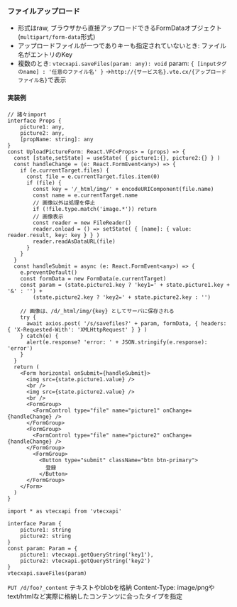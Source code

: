 ### ファイルアップロード
- 形式はraw, ブラウザから直接アップロードできるFormDataオブジェクト(`multipart/form-data`形式)
- アップロードファイルが一つでありキーも指定されていないとき: ファイル名がエントリのKey
- 複数のとき:
`vtecxapi.saveFiles(param: any): void`
param: `{ [inputタグのname] : '任意のファイル名' }` →`http://{サービス名}.vte.cx/{アップロードファイル名}`で表示
#### 実装例
```tsx: src/components/UploadPictureForm.tsx
// 諸々import
interface Props {
    picture1: any,
    picture2: any,
    [propName: string]: any
}
const UploadPictureForm: React.VFC<Props> = (props) => {
  const [state,setState] = useState( { picture1:{}, picture2:{} } )
  const handleChange = (e: React.FormEvent<any>) => {
    if (e.currentTarget.files) {
      const file = e.currentTarget.files.item(0)
      if (file) {
        const key = '/_html/img/' + encodeURIComponent(file.name)
        const name = e.currentTarget.name
        // 画像以外は処理を停止
        if (!file.type.match('image.*')) return
        // 画像表示
        const reader = new FileReader()
        reader.onload = () => setState( { [name]: { value: reader.result, key: key } } )
        reader.readAsDataURL(file)
      }
    }
  }
  const handleSubmit = async (e: React.FormEvent<any>) => {
    e.preventDefault()
    const formData = new FormData(e.currentTarget)
    const param = (state.picture1.key ? 'key1=' + state.picture1.key + '&' : '') +
        (state.picture2.key ? 'key2=' + state.picture2.key : '')

    // 画像は、/d/_html/img/{key} としてサーバに保存される
    try {
      await axios.post( '/s/savefiles?' + param, formData, { headers: { 'X-Requested-With': 'XMLHttpRequest' } } )
    } catch(e) {
      alert(e.response? 'error: ' + JSON.stringify(e.response): 'error')
    }
  }
  return (
    <Form horizontal onSubmit={handleSubmit}>
      <img src={state.picture1.value} />
      <br />
      <img src={state.picture2.value} />
      <br />
      <FormGroup>
        <FormControl type="file" name="picture1" onChange={handleChange} />
      </FormGroup>
      <FormGroup>
        <FormControl type="file" name="picture2" onChange={handleChange} />
      </FormGroup>
        <FormGroup>
          <Button type="submit" className="btn btn-primary">
            登録
          </Button>
      </FormGroup>
    </Form>
  )
}
```
```ts: /server/SavePicture.ts
import * as vtecxapi from 'vtecxapi'

interface Param {
    picture1: string
    picture2: string
}
const param: Param = {
    picture1: vtecxapi.getQueryString('key1'),
    picture2: vtecxapi.getQueryString('key2')
}
vtecxapi.saveFiles(param)
```

`PUT /d/foo?_content` テキストやblobを格納
Content-Type:  image/pngやtext/htmlなど実際に格納したコンテンツに合ったタイプを指定
